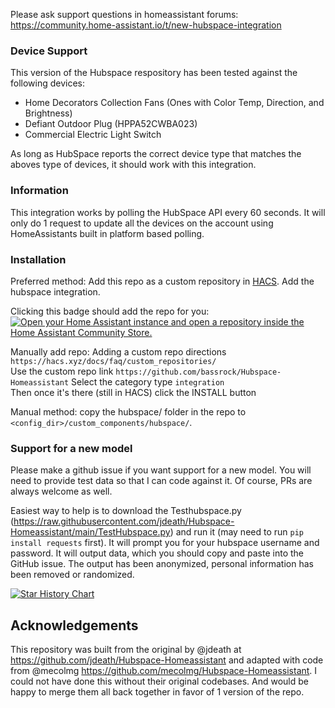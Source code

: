 Please ask support questions in homeassistant forums: <https://community.home-assistant.io/t/new-hubspace-integration>

### Device Support

This version of the Hubspace respository has been tested against the following devices:

* Home Decorators Collection Fans (Ones with Color Temp, Direction, and Brightness)
* Defiant Outdoor Plug (HPPA52CWBA023)
* Commercial Electric Light Switch

As long as HubSpace reports the correct device type that matches the aboves type of devices, it should work with this integration.

### Information

This integration works by polling the HubSpace API every 60 seconds. It will only do 1 request to update all the devices on the account using HomeAssistants built in platform based polling.

### Installation

Preferred method: Add this repo as a custom repository in [HACS](https://hacs.xyz/). Add the hubspace integration.

Clicking this badge should add the repo for you:
[![Open your Home Assistant instance and open a repository inside the Home Assistant Community Store.](https://my.home-assistant.io/badges/hacs_repository.svg)](https://my.home-assistant.io/redirect/hacs_repository/?owner=bassrock&repository=Hubspace-Homeassistant&category=integration)

Manually add repo:
Adding a custom repo directions `https://hacs.xyz/docs/faq/custom_repositories/`  
Use the custom repo link `https://github.com/bassrock/Hubspace-Homeassistant`
Select the category type `integration`  
Then once it's there (still in HACS) click the INSTALL button  

Manual method: copy the hubspace/ folder in the repo to `<config_dir>/custom_components/hubspace/`.

### Support for a new model

Please make a github issue if you want support for a new model. You will need to provide test data so that I can code against it. Of course, PRs are always welcome as well.

Easiest way to help is to download the Testhubspace.py (<https://raw.githubusercontent.com/jdeath/Hubspace-Homeassistant/main/TestHubspace.py>) and run it (may need to run `pip install requests` first). It will prompt you for your hubspace username and password. It will output data, which you should copy and paste into the GitHub issue. The output has been anonymized, personal information has been removed or randomized.

[![Star History Chart](https://api.star-history.com/svg?repos=bassrock/Hubspace-Homeassistant&type=Date)](https://star-history.com/#jdeath/Hubspace-Homeassistant&Date)

## Acknowledgements

This repository was built from the original by @jdeath at <https://github.com/jdeath/Hubspace-Homeassistant> and adapted with code from @mecolmg <https://github.com/mecolmg/Hubspace-Homeassistant>. I could not have done this without their original codebases. And would be happy to merge them all back together in favor of 1 version of the repo.

